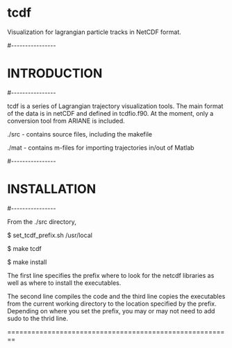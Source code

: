 # tcdf
Visualization for lagrangian particle tracks in NetCDF format.

#----------------
# INTRODUCTION
#----------------

tcdf is a series of Lagrangian trajectory visualization
tools.  The main format of the data is in netCDF and
defined in tcdfio.f90.  At the moment, only a conversion
tool from ARIANE is included.

./src - contains source files, including the makefile

./mat - contains m-files for importing trajectories in/out of Matlab

#----------------
# INSTALLATION
#----------------

From the ./src directory,

$ set_tcdf_prefix.sh /usr/local

$ make tcdf

$ make install

The first line specifies the prefix where to look for
the netcdf libraries as well as where to install the
executables.

The second line compiles the code and the third line
copies the executables from the current working
directory to the location specified by the prefix.
Depending on where you set the prefix, you may or
may not need to add sudo to the thrid line.

========================================================

